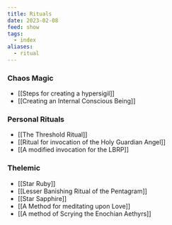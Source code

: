 ```yaml
---
title: Rituals
date: 2023-02-08
feed: show
tags:
  - index
aliases:
  - ritual
---
```


### Chaos Magic
- [[Steps for creating a hypersigil]]
- [[Creating an Internal Conscious Being]]

### Personal Rituals
- [[The Threshold Ritual]]
- [[Ritual for invocation of the Holy Guardian Angel]]
- [[A modified invocation for the LBRP]]
### Thelemic
- [[Star Ruby]]
- [[Lesser Banishing Ritual of the Pentagram]]
- [[Star Sapphire]]
- [[A Method for meditating upon Love]]
- [[A method of Scrying the Enochian Aethyrs]]

